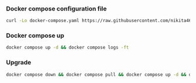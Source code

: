 ### Docker compose configuration file
```bash
curl -Lo docker-compose.yaml https://raw.githubusercontent.com/nikita463/Journal48TelegramBot/refs/heads/master/docker-compose-prod.yaml
```
### Docker compose up
```bash
docker compose up -d && docker compose logs -ft
```
### Upgrade
```bash
docker compose down && docker compose pull && docker compose up -d && docker compose logs -ft
```